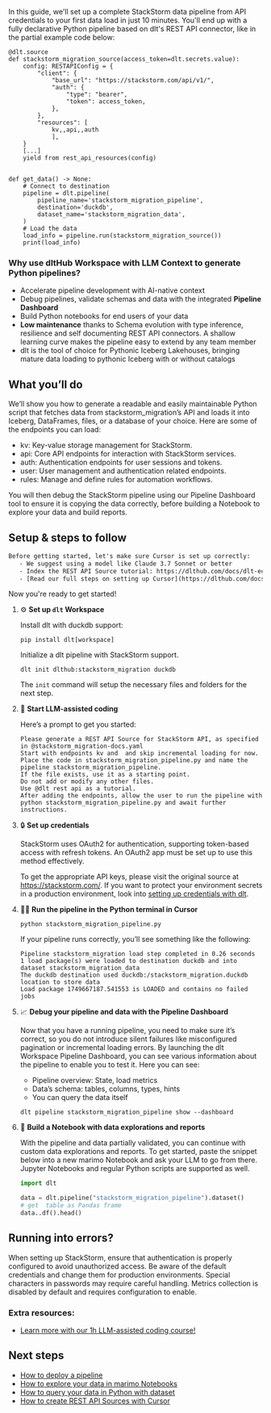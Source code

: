 In this guide, we'll set up a complete StackStorm data pipeline from API credentials to your first data load in just 10 minutes. You'll end up with a fully declarative Python pipeline based on dlt's REST API connector, like in the partial example code below:

```python-outcome
@dlt.source
def stackstorm_migration_source(access_token=dlt.secrets.value):
    config: RESTAPIConfig = {
        "client": {
            "base_url": "https://stackstorm.com/api/v1/",
            "auth": {
                "type": "bearer",
                "token": access_token,
            },
        },
        "resources": [
            kv,,api,,auth
            ],
    }
    [...]
    yield from rest_api_resources(config)


def get_data() -> None:
    # Connect to destination
    pipeline = dlt.pipeline(
        pipeline_name='stackstorm_migration_pipeline',
        destination='duckdb',
        dataset_name='stackstorm_migration_data', 
    )
    # Load the data
    load_info = pipeline.run(stackstorm_migration_source())
    print(load_info) 
```

### Why use dltHub Workspace with LLM Context to generate Python pipelines?

- Accelerate pipeline development with AI-native context
- Debug pipelines, validate schemas and data with the integrated **Pipeline Dashboard**
- Build Python notebooks for end users of your data
- **Low maintenance** thanks to Schema evolution with type inference, resilience and self documenting REST API connectors. A shallow learning curve makes the pipeline easy to extend by any team member
- dlt is the tool of choice for Pythonic Iceberg Lakehouses, bringing mature data loading to pythonic Iceberg with or without catalogs

## What you’ll do

We’ll show you how to generate a readable and easily maintainable Python script that fetches data from stackstorm_migration’s API and loads it into Iceberg, DataFrames, files, or a database of your choice. Here are some of the endpoints you can load:

- kv: Key-value storage management for StackStorm.
- api: Core API endpoints for interaction with StackStorm services.
- auth: Authentication endpoints for user sessions and tokens.
- user: User management and authentication related endpoints.
- rules: Manage and define rules for automation workflows.

You will then debug the StackStorm pipeline using our Pipeline Dashboard tool to ensure it is copying the data correctly, before building a Notebook to explore your data and build reports.

## Setup & steps to follow

```default
Before getting started, let's make sure Cursor is set up correctly:
   - We suggest using a model like Claude 3.7 Sonnet or better
   - Index the REST API Source tutorial: https://dlthub.com/docs/dlt-ecosystem/verified-sources/rest_api/ and add it to context as **@dlt rest api**
   - [Read our full steps on setting up Cursor](https://dlthub.com/docs/dlt-ecosystem/llm-tooling/cursor-restapi#23-configuring-cursor-with-documentation)
```

Now you're ready to get started!

1. ⚙️ **Set up `dlt` Workspace**
    
    Install dlt with duckdb support:
    ```shell
    pip install dlt[workspace]
    ```

    Initialize a dlt pipeline with StackStorm support.
    ```shell
    dlt init dlthub:stackstorm_migration duckdb
    ```

    The `init` command will setup the necessary files and folders for the next step.
    
2. 🤠 **Start LLM-assisted coding**
    
    Here’s a prompt to get you started:
    
    ```prompt
    Please generate a REST API Source for StackStorm API, as specified in @stackstorm_migration-docs.yaml 
    Start with endpoints kv and  and skip incremental loading for now. 
    Place the code in stackstorm_migration_pipeline.py and name the pipeline stackstorm_migration_pipeline. 
    If the file exists, use it as a starting point. 
    Do not add or modify any other files. 
    Use @dlt rest api as a tutorial. 
    After adding the endpoints, allow the user to run the pipeline with python stackstorm_migration_pipeline.py and await further instructions.
    ```

    
3. 🔒 **Set up credentials** 
    
    StackStorm uses OAuth2 for authentication, supporting token-based access with refresh tokens. An OAuth2 app must be set up to use this method effectively.
    
    To get the appropriate API keys, please visit the original source at https://stackstorm.com/.
    If you want to protect your environment secrets in a production environment, look into [setting up credentials with dlt](https://dlthub.com/docs/walkthroughs/add_credentials).
    
4. 🏃‍♀️ **Run the pipeline in the Python terminal in Cursor**
    
    ```shell
    python stackstorm_migration_pipeline.py
    ```
    
    If your pipeline runs correctly, you’ll see something like the following:
    
    ```shell
    Pipeline stackstorm_migration load step completed in 0.26 seconds
    1 load package(s) were loaded to destination duckdb and into dataset stackstorm_migration_data
    The duckdb destination used duckdb:/stackstorm_migration.duckdb location to store data
    Load package 1749667187.541553 is LOADED and contains no failed jobs
    ```
    
5. 📈 **Debug your pipeline and data with the Pipeline Dashboard**

    Now that you have a running pipeline, you need to make sure it’s correct, so you do not introduce silent failures like misconfigured pagination or incremental loading errors. By launching the dlt Workspace Pipeline Dashboard, you can see various information about the pipeline to enable you to test it. Here you can see:
    - Pipeline overview: State, load metrics
    - Data’s schema: tables, columns, types, hints
    - You can query the data itself
    
    ```shell
    dlt pipeline stackstorm_migration_pipeline show --dashboard
    ```
    
6. 🐍 **Build a Notebook with data explorations and reports**

    With the pipeline and data partially validated, you can continue with custom data explorations and reports. To get started, paste the snippet below into a new marimo Notebook and ask your LLM to go from there. Jupyter Notebooks and regular Python scripts are supported as well.

    
    ```python
    import dlt

   data = dlt.pipeline("stackstorm_migration_pipeline").dataset()
   # get  table as Pandas frame
   data..df().head()
    ```

## Running into errors?

When setting up StackStorm, ensure that authentication is properly configured to avoid unauthorized access. Be aware of the default credentials and change them for production environments. Special characters in passwords may require careful handling. Metrics collection is disabled by default and requires configuration to enable.

### Extra resources:

- [Learn more with our 1h LLM-assisted coding course!](https://www.youtube.com/watch?v=GGid70rnJuM)

## Next steps

- [How to deploy a pipeline](https://dlthub.com/docs/walkthroughs/deploy-a-pipeline)
- [How to explore your data in marimo Notebooks](https://dlthub.com/docs/general-usage/dataset-access/marimo)
- [How to query your data in Python with dataset](https://dlthub.com/docs/general-usage/dataset-access/dataset)
- [How to create REST API Sources with Cursor](https://dlthub.com/docs/dlt-ecosystem/llm-tooling/cursor-restapi)